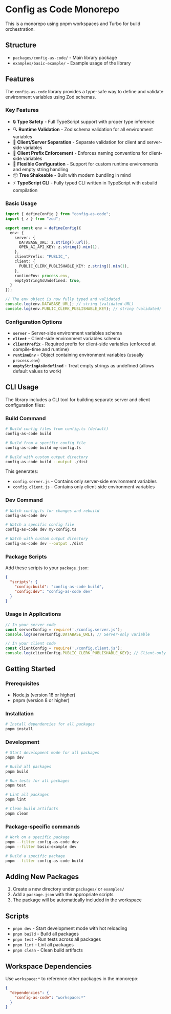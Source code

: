 # Config as Code Monorepo

This is a monorepo using pnpm workspaces and Turbo for build orchestration.

## Structure

- `packages/config-as-code/` - Main library package
- `examples/basic-example/` - Example usage of the library

## Features

The `config-as-code` library provides a type-safe way to define and validate environment variables using Zod schemas.

### Key Features

- 🔒 **Type Safety** - Full TypeScript support with proper type inference
- 🔍 **Runtime Validation** - Zod schema validation for all environment variables
- 🎯 **Client/Server Separation** - Separate validation for client and server-side variables
- 🔑 **Client Prefix Enforcement** - Enforces naming conventions for client-side variables
- 🔧 **Flexible Configuration** - Support for custom runtime environments and empty string handling
- 📦 **Tree Shakeable** - Built with modern bundling in mind
- ⚡ **TypeScript CLI** - Fully typed CLI written in TypeScript with esbuild compilation

### Basic Usage

```typescript
import { defineConfig } from "config-as-code";
import { z } from "zod";

export const env = defineConfig({
  env: {
    server: {
      DATABASE_URL: z.string().url(),
      OPEN_AI_API_KEY: z.string().min(1),
    },
    clientPrefix: "PUBLIC_",
    client: {
      PUBLIC_CLERK_PUBLISHABLE_KEY: z.string().min(1),
    },
    runtimeEnv: process.env,
    emptyStringAsUndefined: true,
  }
});

// The env object is now fully typed and validated
console.log(env.DATABASE_URL); // string (validated URL)
console.log(env.PUBLIC_CLERK_PUBLISHABLE_KEY); // string (validated)
```

### Configuration Options

- **`server`** - Server-side environment variables schema
- **`client`** - Client-side environment variables schema  
- **`clientPrefix`** - Required prefix for client-side variables (enforced at compile-time and runtime)
- **`runtimeEnv`** - Object containing environment variables (usually `process.env`)
- **`emptyStringAsUndefined`** - Treat empty strings as undefined (allows default values to work)

## CLI Usage

The library includes a CLI tool for building separate server and client configuration files:

### Build Command

```bash
# Build config files from config.ts (default)
config-as-code build

# Build from a specific config file
config-as-code build my-config.ts

# Build with custom output directory
config-as-code build --output ./dist
```

This generates:
- `config.server.js` - Contains only server-side environment variables
- `config.client.js` - Contains only client-side environment variables

### Dev Command

```bash
# Watch config.ts for changes and rebuild
config-as-code dev

# Watch a specific config file
config-as-code dev my-config.ts

# Watch with custom output directory
config-as-code dev --output ./dist
```

### Package Scripts

Add these scripts to your `package.json`:

```json
{
  "scripts": {
    "config:build": "config-as-code build",
    "config:dev": "config-as-code dev"
  }
}
```

### Usage in Applications

```javascript
// In your server code
const serverConfig = require('./config.server.js');
console.log(serverConfig.DATABASE_URL); // Server-only variable

// In your client code
const clientConfig = require('./config.client.js');
console.log(clientConfig.PUBLIC_CLERK_PUBLISHABLE_KEY); // Client-only variable
```

## Getting Started

### Prerequisites

- Node.js (version 18 or higher)
- pnpm (version 8 or higher)

### Installation

```bash
# Install dependencies for all packages
pnpm install
```

### Development

```bash
# Start development mode for all packages
pnpm dev

# Build all packages
pnpm build

# Run tests for all packages
pnpm test

# Lint all packages
pnpm lint

# Clean build artifacts
pnpm clean
```

### Package-specific commands

```bash
# Work on a specific package
pnpm --filter config-as-code dev
pnpm --filter basic-example dev

# Build a specific package
pnpm --filter config-as-code build
```

## Adding New Packages

1. Create a new directory under `packages/` or `examples/`
2. Add a `package.json` with the appropriate scripts
3. The package will be automatically included in the workspace

## Scripts

- `pnpm dev` - Start development mode with hot reloading
- `pnpm build` - Build all packages
- `pnpm test` - Run tests across all packages
- `pnpm lint` - Lint all packages
- `pnpm clean` - Clean build artifacts

## Workspace Dependencies

Use `workspace:*` to reference other packages in the monorepo:

```json
{
  "dependencies": {
    "config-as-code": "workspace:*"
  }
}
``` 